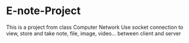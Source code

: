﻿# E-note-Project
This is a project from class Computer Network
Use socket connection to view, store and take note, file, image, video... between client and server
